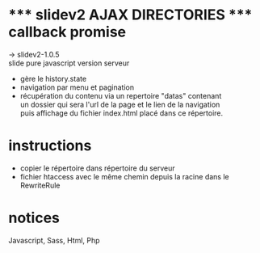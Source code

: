 # *** slidev2 AJAX DIRECTORIES *** callback promise 
 -> slidev2-1.0.5  
slide pure javascript version serveur
- gère le history.state
- navigation par menu et pagination
- récupération du contenu via un repertoire "datas" contenant  
 un dossier qui sera l'url de la page et le lien de la navigation  
 puis affichage du fichier index.html placé dans ce répertoire.


# instructions
- copier le répertoire dans répertoire du serveur
- fichier htaccess avec le même chemin depuis la racine dans le RewriteRule

# notices 
Javascript, Sass, Html, Php
